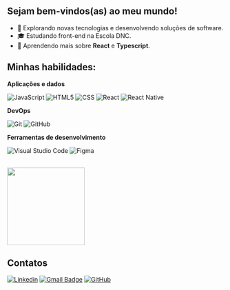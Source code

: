 ## Sejam bem-vindos(as) ao meu mundo!

- 🤔 Explorando novas tecnologias e desenvolvendo soluções de software.
- 🎓 Estudando front-end na Escola DNC.
- 🌱 Aprendendo mais sobre **React** e **Typescript**.

## Minhas habilidades:

**Aplicações e dados**

![JavaScript](https://img.shields.io/badge/-JavaScript-333333?style=flat&logo=javascript)
![HTML5](https://img.shields.io/badge/-HTML5-333333?style=flat&logo=HTML5)
![CSS](https://img.shields.io/badge/-CSS-333333?style=flat&logo=CSS3&logoColor=1572B6)
![React](https://img.shields.io/badge/-React-333333?style=flat&logo=react)
![React Native](https://img.shields.io/badge/-React%20Native-333333?style=flat&logo=react)

**DevOps**

![Git](https://img.shields.io/badge/-Git-333333?style=flat&logo=git)
![GitHub](https://img.shields.io/badge/-GitHub-333333?style=flat&logo=github)

**Ferramentas de desenvolvimento**

![Visual Studio Code](https://img.shields.io/badge/-Visual%20Studio%20Code-333333?style=flat&logo=visual-studio-code&logoColor=007ACC)
![Figma](https://img.shields.io/badge/-Figma-333333?style=flat&logo=figma&logoColor=007ACC)

<br/>

<a href="https://github.com/lucasdaher" title="Perfil do Lucas">
  <img height="180em" src="https://github-readme-stats.vercel.app/api?username=lucasdaher&theme=dark&show_icons=true" />
</a>

## Contatos

[![Linkedin](https://img.shields.io/badge/-lucasdaher-blue?style=flat-square&logo=Linkedin&logoColor=white&link=https://www.linkedin.com/in/lucas-daher-b797b02a7/)](https://www.linkedin.com/in/lucas-daher-b797b02a7/)
[![Gmail Badge](https://img.shields.io/badge/-contato@lucasdaher.com-006bed?style=flat-square&logo=Gmail&logoColor=white&link=mailto:contato@lucasdaher.com)](mailto:contato@lucasdaher.com)
[![GitHub](https://img.shields.io/github/followers/lucasdaher?label=follow&style=social)](https://github.com/lucasdaher/)
